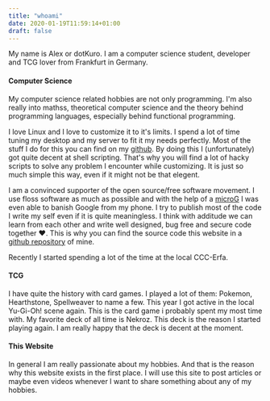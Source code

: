 ```yaml
---
title: "whoami"
date: 2020-01-19T11:59:14+01:00
draft: false
---
```


My name is Alex or dotKuro. I am a computer science student, developer and TCG
lover from Frankfurt in Germany.

#### Computer Science
My computer science related hobbies are not only programming. I'm also really
into mathss, theoretical computer science and the theory behind programming
languages, especially behind functional programming.

I love Linux and I love to customize it to it's limits. I spend a lot of time
tuning my desktop and my server to fit it my needs perfectly. Most of the stuff
I do for this you can find on my [github](https://github.com/dotKuro/). By doing
this I (unfortunately) got quite decent at shell scripting. That's why you will
find a lot of hacky scripts to solve any problem I encounter while customizing.
It is just so much simple this way, even if it might not be that elegent.

I am a convinced supporter of the open source/free software movement. I use
floss software as much as possible and with the help of a
[microG](https://microg.org/) I was even able to banish Google from my phone. I
try to publish most of the code I write my self even if it is quite meaningless.
I think with additude we can learn from each other and write well designed, bug
free and secure code together ❤️. This is why you can find the source code this
website in a [github repository](https://github.com/dotKuro/website/) of mine.

Recently I started spending a lot of the time at the local CCC-Erfa.


#### TCG
I have quite the history with card games. I played a lot of them: Pokemon,
Hearthstone, Spellweaver to name a few. This year I got active in the local
Yu-Gi-Oh! scene again. This is the card game i probably spent my most time with.
My favorite deck of all time is Nekroz. This deck is the reason I started
playing again. I am really happy that the deck is decent at the moment.

#### This Website
In general I am really passionate about my hobbies. And that is the reason why
this website exists in the first place. I will use this site to post articles or
maybe even videos whenever I want to share something about any of my hobbies.

